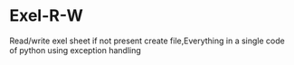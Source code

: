 # Exel-R-W
Read/write exel sheet if not present create file,Everything in a single code of python using exception handling

